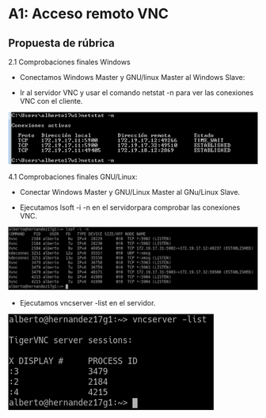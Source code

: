 # A1: Acceso remoto VNC

## Propuesta de rúbrica

2.1 Comprobaciones finales Windows

- Conectamos Windows Master y GNU/linux Master al Windows Slave:

- Ir al servidor VNC y usar el comando netstat -n para ver las conexiones VNC con el cliente.

![2.1.1](img/captura2.1.1.png)

4.1 Comprobaciones finales GNU/Linux:

- Conectar Windows Master y GNU/Linux Master al GNu/Linux Slave.

- Ejecutamos lsoft -i -n en el servidorpara comprobar las conexiones VNC.

![4.1a](img/captura4.1.png)

- Ejecutamos vncserver -list en el servidor.

![4.1b](img/captura4.1b.png)
